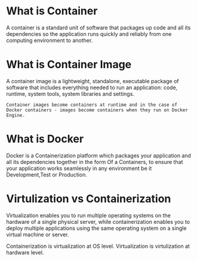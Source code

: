 # What is Container
A container is a standard unit of software that packages up code and all its dependencies so the application runs quickly and reliably from one computing environment to another.

# What is Container Image
A container image is a lightweight, standalone, executable package of software that includes everything needed to run an application: code, runtime, system tools, system libraries
and settings.

`Container images become containers at runtime and in the case of Docker containers - images become containers when they run on Docker Engine.`

# What is Docker
Docker is a Containerization platform which packages your application and all its dependencies together in the form Of a Containers, 
to ensure that your application works seamlessly in any environment be it Development,Test or Production.

# Virtulization vs Containerization
Virtualization enables you to run multiple operating systems on the hardware of a single physical server, 
while containerization enables you to deploy multiple applications using the same operating system on a single virtual machine or server. 

Containerization is virtualization at OS level.
Virtualization is virtulization at hardware level.
